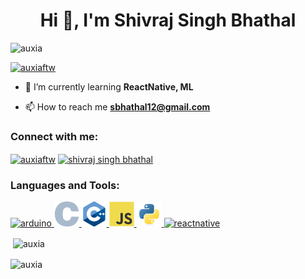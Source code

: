 <h1 align="center">Hi 👋, I'm Shivraj Singh Bhathal</h1>
<p align="left"> <img src="https://komarev.com/ghpvc/?username=auxia&label=Profile%20views&color=0e75b6&style=flat" alt="auxia" /> </p>

<p align="left"> <a href="https://twitter.com/auxiaftw" target="blank"><img src="https://img.shields.io/twitter/follow/auxiaftw?logo=twitter&style=for-the-badge" alt="auxiaftw" /></a> </p>

- 🌱 I’m currently learning **ReactNative, ML**

- 📫 How to reach me **sbhathal12@gmail.com**

<h3 align="left">Connect with me:</h3>
<p align="left">
<a href="https://twitter.com/auxiaftw" target="blank"><img align="center" src="https://cdn.jsdelivr.net/npm/simple-icons@3.0.1/icons/twitter.svg" alt="auxiaftw" height="30" width="40" /></a>
<a href="https://linkedin.com/in/shivraj singh bhathal" target="blank"><img align="center" src="https://cdn.jsdelivr.net/npm/simple-icons@3.0.1/icons/linkedin.svg" alt="shivraj singh bhathal" height="30" width="40" /></a>
</p>

<h3 align="left">Languages and Tools:</h3>
<p align="left"> <a href="https://www.arduino.cc/" target="_blank"> <img src="https://cdn.worldvectorlogo.com/logos/arduino-1.svg" alt="arduino" width="40" height="40"/> </a> <a href="https://www.cprogramming.com/" target="_blank"> <img src="https://raw.githubusercontent.com/devicons/devicon/master/icons/c/c-original.svg" alt="c" width="40" height="40"/> </a> <a href="https://www.w3schools.com/cpp/" target="_blank"> <img src="https://raw.githubusercontent.com/devicons/devicon/master/icons/cplusplus/cplusplus-original.svg" alt="cplusplus" width="40" height="40"/> </a> <a href="https://developer.mozilla.org/en-US/docs/Web/JavaScript" target="_blank"> <img src="https://raw.githubusercontent.com/devicons/devicon/master/icons/javascript/javascript-original.svg" alt="javascript" width="40" height="40"/> </a> <a href="https://www.python.org" target="_blank"> <img src="https://raw.githubusercontent.com/devicons/devicon/master/icons/python/python-original.svg" alt="python" width="40" height="40"/> </a> <a href="https://reactnative.dev/" target="_blank"> <img src="https://reactnative.dev/img/header_logo.svg" alt="reactnative" width="40" height="40"/> </a> </p>

<p>&nbsp;<img align="center" src="https://github-readme-stats.vercel.app/api?username=auxia&show_icons=true&locale=en" alt="auxia" /></p>

<p><img align="center" src="https://github-readme-streak-stats.herokuapp.com/?user=auxia&" alt="auxia" /></p>

